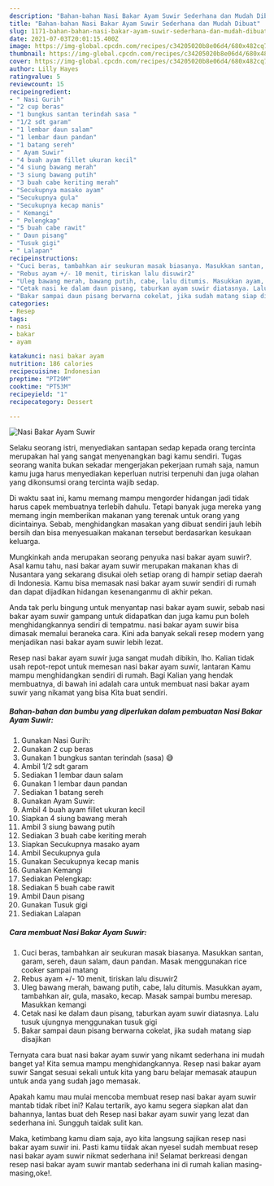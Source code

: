 ```yaml
---
description: "Bahan-bahan Nasi Bakar Ayam Suwir Sederhana dan Mudah Dibuat"
title: "Bahan-bahan Nasi Bakar Ayam Suwir Sederhana dan Mudah Dibuat"
slug: 1171-bahan-bahan-nasi-bakar-ayam-suwir-sederhana-dan-mudah-dibuat
date: 2021-07-03T20:01:15.400Z
image: https://img-global.cpcdn.com/recipes/c34205020b8e06d4/680x482cq70/nasi-bakar-ayam-suwir-foto-resep-utama.jpg
thumbnail: https://img-global.cpcdn.com/recipes/c34205020b8e06d4/680x482cq70/nasi-bakar-ayam-suwir-foto-resep-utama.jpg
cover: https://img-global.cpcdn.com/recipes/c34205020b8e06d4/680x482cq70/nasi-bakar-ayam-suwir-foto-resep-utama.jpg
author: Lilly Hayes
ratingvalue: 5
reviewcount: 15
recipeingredient:
- " Nasi Gurih"
- "2 cup beras"
- "1 bungkus santan terindah sasa "
- "1/2 sdt garam"
- "1 lembar daun salam"
- "1 lembar daun pandan"
- "1 batang sereh"
- " Ayam Suwir"
- "4 buah ayam fillet ukuran kecil"
- "4 siung bawang merah"
- "3 siung bawang putih"
- "3 buah cabe keriting merah"
- "Secukupnya masako ayam"
- "Secukupnya gula"
- "Secukupnya kecap manis"
- " Kemangi"
- " Pelengkap"
- "5 buah cabe rawit"
- " Daun pisang"
- "Tusuk gigi"
- " Lalapan"
recipeinstructions:
- "Cuci beras, tambahkan air seukuran masak biasanya. Masukkan santan, garam, sereh, daun salam, daun pandan. Masak menggunakan rice cooker sampai matang"
- "Rebus ayam +/- 10 menit, tiriskan lalu disuwir2"
- "Uleg bawang merah, bawang putih, cabe, lalu ditumis. Masukkan ayam, tambahkan air, gula, masako, kecap. Masak sampai bumbu meresap. Masukkan kemangi"
- "Cetak nasi ke dalam daun pisang, taburkan ayam suwir diatasnya. Lalu tusuk ujungnya menggunakan tusuk gigi"
- "Bakar sampai daun pisang berwarna cokelat, jika sudah matang siap disajikan"
categories:
- Resep
tags:
- nasi
- bakar
- ayam

katakunci: nasi bakar ayam 
nutrition: 186 calories
recipecuisine: Indonesian
preptime: "PT29M"
cooktime: "PT53M"
recipeyield: "1"
recipecategory: Dessert

---
```



![Nasi Bakar Ayam Suwir](https://img-global.cpcdn.com/recipes/c34205020b8e06d4/680x482cq70/nasi-bakar-ayam-suwir-foto-resep-utama.jpg)

Selaku seorang istri, menyediakan santapan sedap kepada orang tercinta merupakan hal yang sangat menyenangkan bagi kamu sendiri. Tugas seorang  wanita bukan sekadar mengerjakan pekerjaan rumah saja, namun kamu juga harus menyediakan keperluan nutrisi terpenuhi dan juga olahan yang dikonsumsi orang tercinta wajib sedap.

Di waktu  saat ini, kamu memang mampu mengorder hidangan jadi tidak harus capek membuatnya terlebih dahulu. Tetapi banyak juga mereka yang memang ingin memberikan makanan yang terenak untuk orang yang dicintainya. Sebab, menghidangkan masakan yang dibuat sendiri jauh lebih bersih dan bisa menyesuaikan makanan tersebut berdasarkan kesukaan keluarga. 



Mungkinkah anda merupakan seorang penyuka nasi bakar ayam suwir?. Asal kamu tahu, nasi bakar ayam suwir merupakan makanan khas di Nusantara yang sekarang disukai oleh setiap orang di hampir setiap daerah di Indonesia. Kamu bisa memasak nasi bakar ayam suwir sendiri di rumah dan dapat dijadikan hidangan kesenanganmu di akhir pekan.

Anda tak perlu bingung untuk menyantap nasi bakar ayam suwir, sebab nasi bakar ayam suwir gampang untuk didapatkan dan juga kamu pun boleh menghidangkannya sendiri di tempatmu. nasi bakar ayam suwir bisa dimasak memalui beraneka cara. Kini ada banyak sekali resep modern yang menjadikan nasi bakar ayam suwir lebih lezat.

Resep nasi bakar ayam suwir juga sangat mudah dibikin, lho. Kalian tidak usah repot-repot untuk memesan nasi bakar ayam suwir, lantaran Kamu mampu menghidangkan sendiri di rumah. Bagi Kalian yang hendak membuatnya, di bawah ini adalah cara untuk membuat nasi bakar ayam suwir yang nikamat yang bisa Kita buat sendiri.

<!--inarticleads1-->

##### Bahan-bahan dan bumbu yang diperlukan dalam pembuatan Nasi Bakar Ayam Suwir:

1. Gunakan  Nasi Gurih:
1. Gunakan 2 cup beras
1. Gunakan 1 bungkus santan terindah (sasa) 😅
1. Ambil 1/2 sdt garam
1. Sediakan 1 lembar daun salam
1. Gunakan 1 lembar daun pandan
1. Sediakan 1 batang sereh
1. Gunakan  Ayam Suwir:
1. Ambil 4 buah ayam fillet ukuran kecil
1. Siapkan 4 siung bawang merah
1. Ambil 3 siung bawang putih
1. Sediakan 3 buah cabe keriting merah
1. Siapkan Secukupnya masako ayam
1. Ambil Secukupnya gula
1. Gunakan Secukupnya kecap manis
1. Gunakan  Kemangi
1. Sediakan  Pelengkap:
1. Sediakan 5 buah cabe rawit
1. Ambil  Daun pisang
1. Gunakan Tusuk gigi
1. Sediakan  Lalapan




<!--inarticleads2-->

##### Cara membuat Nasi Bakar Ayam Suwir:

1. Cuci beras, tambahkan air seukuran masak biasanya. Masukkan santan, garam, sereh, daun salam, daun pandan. Masak menggunakan rice cooker sampai matang
1. Rebus ayam +/- 10 menit, tiriskan lalu disuwir2
1. Uleg bawang merah, bawang putih, cabe, lalu ditumis. Masukkan ayam, tambahkan air, gula, masako, kecap. Masak sampai bumbu meresap. Masukkan kemangi
1. Cetak nasi ke dalam daun pisang, taburkan ayam suwir diatasnya. Lalu tusuk ujungnya menggunakan tusuk gigi
1. Bakar sampai daun pisang berwarna cokelat, jika sudah matang siap disajikan




Ternyata cara buat nasi bakar ayam suwir yang nikamt sederhana ini mudah banget ya! Kita semua mampu menghidangkannya. Resep nasi bakar ayam suwir Sangat sesuai sekali untuk kita yang baru belajar memasak ataupun untuk anda yang sudah jago memasak.

Apakah kamu mau mulai mencoba membuat resep nasi bakar ayam suwir mantab tidak ribet ini? Kalau tertarik, ayo kamu segera siapkan alat dan bahannya, lantas buat deh Resep nasi bakar ayam suwir yang lezat dan sederhana ini. Sungguh taidak sulit kan. 

Maka, ketimbang kamu diam saja, ayo kita langsung sajikan resep nasi bakar ayam suwir ini. Pasti kamu tiidak akan nyesel sudah membuat resep nasi bakar ayam suwir nikmat sederhana ini! Selamat berkreasi dengan resep nasi bakar ayam suwir mantab sederhana ini di rumah kalian masing-masing,oke!.

